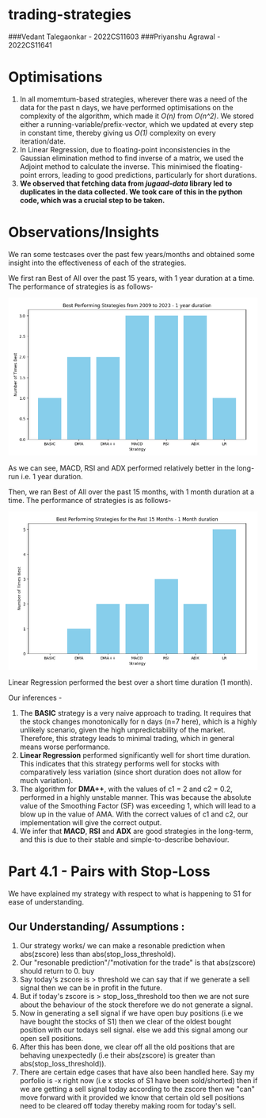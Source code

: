 # trading-strategies 
###Vedant Talegaonkar - 2022CS11603
###Priyanshu Agrawal - 2022CS11641

# Optimisations

1. In all momemtum-based strategies, wherever there was a need of the data for the past n days, we have performed optimisations on the complexity of the algorithm, which made it *O(n)* from *O(n^2)*.
We stored either a running-variable/prefix-vector, which we updated at every step in constant time, thereby giving us *O(1)* complexity on every iteration/date.
2. In Linear Regression, due to floating-point inconsistencies in the Gaussian elimination method to find inverse of a matrix, we used the Adjoint method to calculate the inverse. This minimised the floating-point errors, leading to good predictions, particularly for short durations.
3. **We observed that fetching data from *jugaad-data* library led to duplicates in the data collected. We took care of this in the python code, which was a crucial step to be taken.** 

# Observations/Insights

We ran some testcases over the past few years/months and obtained some insight into the effectiveness of each of the strategies.

We first ran Best of All over the past 15 years, with 1 year duration at a time. The performance of strategies is as follows-

![alt text](image.png)

As we can see, MACD, RSI and ADX performed relatively better in the long-run i.e. 1 year duration.

Then, we ran Best of All over the past 15 months, with 1 month duration at a time. The performance of strategies is as follows-

![alt text](image-1.png)

Linear Regression performed the best over a short time duration (1 month).

Our inferences -
1. The **BASIC** strategy is a very naive approach to trading. It requires that the stock changes monotonically for n days (n=7 here), which is a highly unlikely scenario, given the high unpredictability of the market. Therefore, this strategy leads to minimal trading, which in general means worse performance.
2. **Linear Regression** performed significantly well for short time duration. This indicates that this strategy performs well for stocks with comparatively less variation (since short duration does not allow for much variation). 
3. The algorithm for **DMA++**, with the values of c1 = 2 and c2 = 0.2, performed in a highly unstable manner. This was because the absolute value of the Smoothing Factor (SF) was exceeding 1, which will lead to a blow up in the value of AMA. With the correct values of c1 and c2, our implementation will give the correct output.
4. We infer that **MACD**, **RSI** and **ADX** are good strategies in the long-term, and this is due to their stable and simple-to-describe behaviour.


# Part 4.1 - Pairs with Stop-Loss

We have explained my strategy with respect to what is happening to S1 for ease of understanding.

## Our Understanding/ Assumptions  : 
1. Our strategy works/ we can make a resonable prediction when abs(zscore) less than abs(stop_loss_threshold). 
2. Our "resonable prediction"/"motivation for the trade" is that abs(zscore) should return to 0. buy
3. Say today's zscore is > threshold we can say that if we generate a sell signal then we can be in profit in the future. 
4. But if today's zscore is > stop_loss_threshold too then we are not sure about the behaviour of the stock therefore we do not generate a signal.
5. Now in generating a sell signal if we have open buy positions (i.e we have bought the stocks of S1) then we clear of the oldest bought position with our todays sell signal. else we add this signal among our open sell positions.
6. After this has been done, we clear off all the old positions that are behaving unexpectedly (i.e their abs(zscore) is greater than abs(stop_loss_threshold)).
7. There are certain edge cases that have also been handled here. Say my porfolio is -x right now (i.e x stocks of S1 have been sold/shorted) then if we are getting a sell signal today according to the zscore then we "can" move forward with it provided we know that certain old sell positions need to be cleared off today thereby making room for today's sell.
